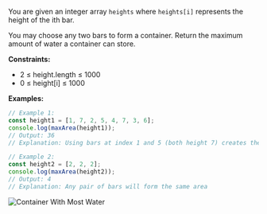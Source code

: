 You are given an integer array `heights` where `heights[i]` represents the height of the ith bar.

You may choose any two bars to form a container. Return the maximum amount of water a container can store.

**Constraints:**
- 2 ≤ height.length ≤ 1000
- 0 ≤ height[i] ≤ 1000

**Examples:**

```typescript
// Example 1:
const height1 = [1, 7, 2, 5, 4, 7, 3, 6];
console.log(maxArea(height1));
// Output: 36
// Explanation: Using bars at index 1 and 5 (both height 7) creates the largest container

// Example 2:
const height2 = [2, 2, 2];
console.log(maxArea(height2));
// Output: 4
// Explanation: Any pair of bars will form the same area
```

![Container With Most Water](https://s3-lc-upload.s3.amazonaws.com/uploads/2018/07/17/question_11.jpg)
